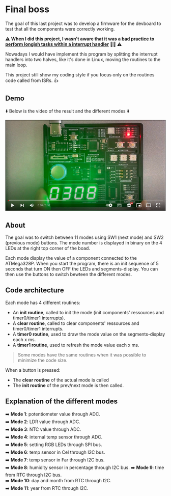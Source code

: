 # Final boss

The goal of this last project was to develop a firmware for the devboard to test that all the components were correctly working.

⚠️ **When I did this project, I wasn't aware that it was a [bad practice to perform longish tasks within a interrupt handler][1]** 😮‍💨 ⚠️  

Nowadays I would have implement this program by splitting the interrupt handlers into two halves, like it's done in Linux, moving the routines to the main loop.

This project still show my coding style if you focus only on the routines code called from ISRs. :thumbsup:

## Demo

:arrow_down: Below is the video of the result and the different modes :arrow_down:

[![Watch the video](https://github.com/llefranc/42_piscine_electronique/blob/main/youtube_screen.png)](https://youtu.be/Q54Xc41ZGNc)

## About

The goal was to switch between 11 modes using SW1 (next mode) and SW2 (previous mode) buttons. The mode number is displayed in binary on the 4 LEDs at the right top corner of the boad.  

Each mode display the value of a component connected to the ATMega328P. When you start the program, there is an init sequence of 5 seconds that turn ON then OFF the LEDs and segments-display. You can then use the buttons to switch bewteen the different modes.

## Code architecture

Each mode has 4 different routines:
- An **init routine**, called to init the mode (init components' ressources and timer0/timer1 interrupts).
- A **clear routine**, called to clear components' ressources and timer0/timer1 interrupts.
- A **timer0 routine**, used to draw the mode value on the segments-display each x ms.
- A **timer1 routine**, used to refresh the mode value each x ms.

> Some modes have the same routines when it was possible to minimize the code size.

When a button is pressed:

- The **clear routine** of the actual mode is called
- The **init routine** of the prev/next mode is then called.

## Explanation of the different modes

➡️ **Mode 1**: potentiometer value through ADC.  
➡️ **Mode 2**: LDR value through ADC.  
➡️ **Mode 3**: NTC value through ADC.  
➡️ **Mode 4**: internal temp sensor through ADC.  
➡️ **Mode 5**: setting RGB LEDs through SPI bus.  
➡️ **Mode 6**: temp sensor in Cel through I2C bus.  
➡️ **Mode 7**: temp sensor in Far through I2C bus.   
➡️ **Mode 8**: humidity sensor in percentage through I2C bus. 
➡️ **Mode 9**: time from RTC through I2C bus.  
➡️ **Mode 10**: day and month from RTC through I2C.  
➡️ **Mode 11**: year from RTC through I2C.  


[1]: https://www.oreilly.com/library/view/linux-device-drivers/0596000081/ch09s05.html
